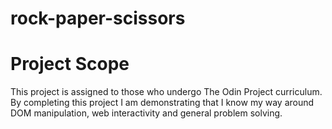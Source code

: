 # rock-paper-scissors
<h1>Project Scope</h1>
This project is assigned to those who undergo The Odin Project curriculum. By completing this project I am demonstrating that I know my way around DOM manipulation, web interactivity and general problem solving.
